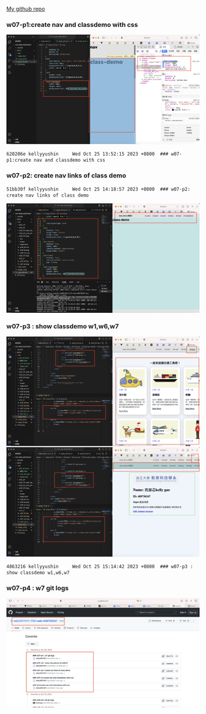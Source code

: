 
[My github repo](https://github.com/kelly20011011/1121-web-409730347.git)

### w07-p1:create nav and classdemo with css

![](w07-p1.png)

```
620206e kellyyushin     Wed Oct 25 13:52:15 2023 +0800  ### w07-p1:create nav and classdemo with css
```

### w07-p2: create nav links of class demo
```
51bb30f kellyyushin     Wed Oct 25 14:18:57 2023 +0800  ### w07-p2: create nav links of class demo
```
![](w07-p2.png)

### w07-p3 : show classdemo w1,w6,w7
![](w07-p3-1.png)
![](w07-p3-2.png)
```
4863216 kellyyushin     Wed Oct 25 15:14:42 2023 +0800  ### w07-p3 : show classdemo w1,w6,w7
```
### w07-p4 : w7 git logs
![](w07-p4.png)
```

```